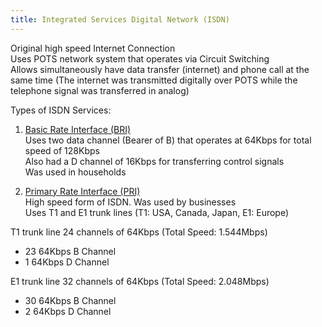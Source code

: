 ```yaml
---
title: Integrated Services Digital Network (ISDN)
---
```


Original high speed Internet Connection  
Uses POTS network system that operates via Circuit Switching  
Allows simultaneously have data transfer (internet) and phone call at the same time (The internet was transmitted digitally over POTS while the telephone signal was transferred in analog)

Types of ISDN Services:

1. <u>Basic Rate Interface (BRI)</u>  
   Uses two data channel (Bearer of B) that operates at 64Kbps for total speed of 128Kbps  
   Also had a D channel of 16Kbps for transferring control signals  
   Was used in households

2. <u>Primary Rate Interface (PRI)</u>  
   High speed form of ISDN. Was used by businesses  
   Uses T1 and E1 trunk lines (T1: USA, Canada, Japan, E1: Europe)

T1 trunk line 24 channels of 64Kbps (Total Speed: 1.544Mbps)
* 23 64Kbps B Channel
* 1 64Kbps D Channel

E1 trunk line 32 channels of 64Kbps (Total Speed: 2.048Mbps)
* 30 64Kbps B Channel
* 2 64Kbps D Channel